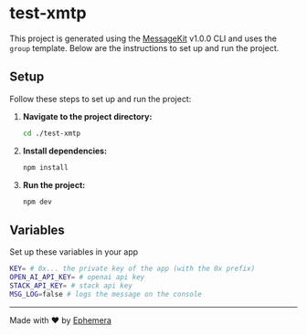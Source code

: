 # test-xmtp

This project is generated using the [MessageKit](https://message-kit.vercel.app) v1.0.0 CLI and uses the `group` template. Below are the instructions to set up and run the project.

## Setup

Follow these steps to set up and run the project:

1. **Navigate to the project directory:**
    ```sh
    cd ./test-xmtp
    ```

2. **Install dependencies:**
    ```sh
    npm install
    ```

3. **Run the project:**
    ```sh
    npm dev
    ```


## Variables

Set up these variables in your app

```sh
KEY= # 0x... the private key of the app (with the 0x prefix)
OPEN_AI_API_KEY= # openai api key
STACK_API_KEY= # stack api key
MSG_LOG=false # logs the message on the console
```

---
Made with ❤️ by [Ephemera](https://ephemerahq.com)